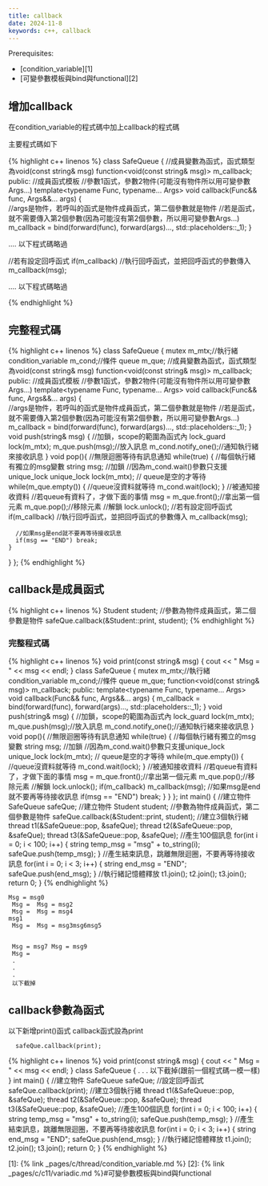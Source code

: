 ```yaml
---
title: callback
date: 2024-11-8
keywords: c++, callback
---
```

Prerequisites:
- [condition_variable][1]
- [可變參數模板與bind與functional][2]

## 增加callback

在condition_variable的程式碼中加上callback的程式碼

主要程式碼如下

{% highlight c++ linenos %}
class SafeQueue {
  //成員變數為函式，函式類型為void(const string& msg)
  function<void(const string& msg)> m_callback;
public:
	//成員函式模板
	//參數1函式，參數2物件(可能沒有物件所以用可變參數Args...)
  template<typename Func, typename... Args>
  void callback(Func&& func, Args&&... args) {  
  	//args是物件，若呼叫的函式是物件成員函式，第二個參數就是物件
  	//若是函式，就不需要傳入第2個參數(因為可能沒有第2個參數，所以用可變參數Args...)
    m_callback = bind(forward<Func>(func), forward<Args>(args)..., std::placeholders::_1);
  }

  .... 以下程式碼略過

  //若有設定回呼函式
  if(m_callback)
  	//執行回呼函式，並把回呼函式的參數傳入 
  	m_callback(msg);

  .... 以下程式碼略過

{% endhighlight %}

## 完整程式碼

{% highlight c++ linenos %}
class SafeQueue {
  mutex m_mtx;//執行緒
  condition_variable m_cond;//條件
  queue<string> m_que;
  //成員變數為函式，函式類型為void(const string& msg)
  function<void(const string& msg)> m_callback;
public:
	//成員函式模板
	//參數1函式，參數2物件(可能沒有物件所以用可變參數Args...)
  template<typename Func, typename... Args>
  void callback(Func&& func, Args&&... args) {  
  	//args是物件，若呼叫的函式是物件成員函式，第二個參數就是物件
  	//若是函式，就不需要傳入第2個參數(因為可能沒有第2個參數，所以用可變參數Args...)
    m_callback = bind(forward<Func>(func), forward<Args>(args)..., std::placeholders::_1);
  }
  void push(string& msg) {
    //加鎖，scope的範圍為函式內
    lock_guard<mutex> lock(m_mtx);
    m_que.push(msg);//放入訊息
    m_cond.notify_one();//通知執行緒來接收訊息
  }
  void pop(){
    //無限迴圈等待有訊息通知
    while(true) {
      //每個執行緒有獨立的msg變數
      string msg;
      //加鎖
      //因為m_cond.wait()參數只支援unique_lock
      unique_lock<mutex> lock(m_mtx);
      // queue是空的才等待
      while(m_que.empty()) {
        //queue沒資料就等待
        m_cond.wait(lock);
      }
      //被通知接收資料
      //若queue有資料了，才做下面的事情
      msg = m_que.front();//拿出第一個元素
      m_que.pop();//移除元素
      //解鎖
      lock.unlock();
      //若有設定回呼函式
      if(m_callback)
      	//執行回呼函式，並把回呼函式的參數傳入 
      	m_callback(msg);

      //如果msg是end就不要再等待接收訊息
      if(msg == "END") break;
    }
  }
};
{% endhighlight %}

## callback是成員函式

{% highlight c++ linenos %}
  Student student;
  //參數為物件成員函式，第二個參數是物件
  safeQue.callback(&Student::print, student);
{% endhighlight %}

### 完整程式碼
{% highlight c++ linenos %}
void print(const string& msg) {
  cout << " Msg = " << msg << endl;
}
class SafeQueue {
  mutex m_mtx;//執行緒
  condition_variable m_cond;//條件
  queue<string> m_que;
  function<void(const string& msg)> m_callback;
public:
  template<typename Func, typename... Args>
  void callback(Func&& func, Args&&... args) {
    m_callback = bind(forward<Func>(func), forward<Args>(args)..., std::placeholders::_1);
  }
  void push(string& msg) {
    //加鎖，scope的範圍為函式內
    lock_guard<mutex> lock(m_mtx);
    m_que.push(msg);//放入訊息
    m_cond.notify_one();//通知執行緒來接收訊息
  }
  void pop(){
    //無限迴圈等待有訊息通知
    while(true) {
      //每個執行緒有獨立的msg變數
      string msg;
      //加鎖
      //因為m_cond.wait()參數只支援unique_lock
      unique_lock<mutex> lock(m_mtx);
      // queue是空的才等待
      while(m_que.empty()) {
        //queue沒資料就等待
        m_cond.wait(lock);
      }
      //被通知接收資料
      //若queue有資料了，才做下面的事情
      msg = m_que.front();//拿出第一個元素
      m_que.pop();//移除元素
      //解鎖
      lock.unlock();
      if(m_callback) m_callback(msg);
      //如果msg是end就不要再等待接收訊息
      if(msg == "END") break;
    }
  }
};
int main() {
  //建立物件
  SafeQueue safeQue;
  //建立物件
  Student student;
  //參數為物件成員函式，第二個參數是物件
  safeQue.callback(&Student::print, student);
  //建立3個執行緒
  thread t1(&SafeQueue::pop, &safeQue);
  thread t2(&SafeQueue::pop, &safeQue);
  thread t3(&SafeQueue::pop, &safeQue);
  //產生100個訊息
  for(int i = 0; i < 100; i++) {
    string temp_msg = "msg" + to_string(i);
    safeQue.push(temp_msg);
  }
  //產生結束訊息，跳離無限迴圈，不要再等待接收訊息
  for(int i = 0; i < 3; i++) {
    string end_msg = "END";
    safeQue.push(end_msg);
  }
  //執行緒記憶體釋放
  t1.join();
  t2.join();
  t3.join();
  return 0;
}
{% endhighlight %}

```
Msg = msg0
 Msg =  Msg = msg2
 Msg =  Msg = msg4
msg1
 Msg =  Msg = msg3msg6msg5


 Msg = msg7 Msg = msg9
 Msg = 
 .
 .
 .
 以下截掉
 ```
## callback參數為函式

以下新增print()函式
callback函式設為print

```
  safeQue.callback(print);
```

{% highlight c++ linenos %}
void print(const string& msg) {
  cout << " Msg = " << msg << endl;
}
class SafeQueue {
 .
 .
 .
 以下截掉(跟前一個程式碼一模一樣)
}
int main() {
  //建立物件
  SafeQueue safeQue;
  //設定回呼函式
  safeQue.callback(print);
  //建立3個執行緒
  thread t1(&SafeQueue::pop, &safeQue);
  thread t2(&SafeQueue::pop, &safeQue);
  thread t3(&SafeQueue::pop, &safeQue);
  //產生100個訊息
  for(int i = 0; i < 100; i++) {
    string temp_msg = "msg" + to_string(i);
    safeQue.push(temp_msg);
  }
  //產生結束訊息，跳離無限迴圈，不要再等待接收訊息
  for(int i = 0; i < 3; i++) {
    string end_msg = "END";
    safeQue.push(end_msg);
  }
  //執行緒記憶體釋放
  t1.join();
  t2.join();
  t3.join();
  return 0;
}
{% endhighlight %}



[1]: {% link _pages/c/thread/condition_variable.md %}
[2]: {% link _pages/c/c11/variadic.md %}#可變參數模板與bind與functional